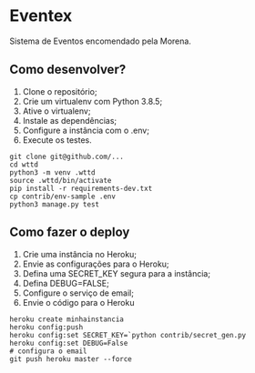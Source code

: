 # Eventex

Sistema de Eventos encomendado pela Morena.

## Como desenvolver?

1. Clone o repositório;
2. Crie um virtualenv com Python 3.8.5;
3. Ative o virtualenv;
4. Instale as dependências;
5. Configure a instância com o .env;
6. Execute os testes.

```console
git clone git@github.com/...
cd wttd
python3 -m venv .wttd
source .wttd/bin/activate
pip install -r requirements-dev.txt
cp contrib/env-sample .env
python3 manage.py test
```

## Como fazer o deploy

1. Crie uma instância no Heroku;
2. Envie as configurações para o Heroku;
3. Defina uma SECRET_KEY segura para a instância;
4. Defina DEBUG=FALSE;
5. Configure o serviço de email;
6. Envie o código para o Heroku

```console
heroku create minhainstancia
heroku config:push
heroku config:set SECRET_KEY=`python contrib/secret_gen.py
heroku config:set DEBUG=False
# configura o email
git push heroku master --force
```